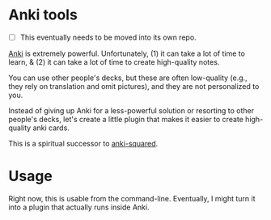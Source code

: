 # Anki tools

- [ ] This eventually needs to be moved into its own repo.

[Anki](https://apps.ankiweb.net/) is extremely powerful. Unfortunately, (1) it can take a lot of time to learn, & (2) it can take a lot of time to create high-quality notes.

You can use other people's decks, but these are often low-quality (e.g., they rely on translation and omit pictures), and they are not personalized to you.

Instead of giving up Anki for a less-powerful solution or resorting to other people's decks, let's create a little plugin that makes it easier to create high-quality anki cards.

This is a spiritual successor to [anki-squared](https://github.com/jqhoogland/anki-squared).

# Usage

Right now, this is usable from the command-line. Eventually, I might turn it into a plugin that actually runs inside Anki.